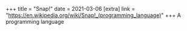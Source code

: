 +++
title = "Snap!"
date = 2021-03-06
[extra]
link = "https://en.wikipedia.org/wiki/Snap!_(programming_language)"
+++
A programming language

